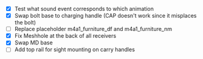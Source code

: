 - [x] Test what sound event corresponds to which animation  
- [x] Swap bolt base to charging handle (CAP doesn't work since it misplaces the bolt)
- [ ] Replace placeholder m4a1_furniture_df and m4a1_furniture_nm
- [x] Fix Meshhole at the back of all receivers
- [x] Swap MD base
- [ ] Add top rail for sight mounting on carry handles